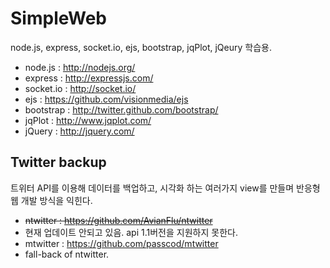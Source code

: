 SimpleWeb
=========

node.js, express, socket.io, ejs, bootstrap, jqPlot, jQeury 학습용.

* node.js : http://nodejs.org/
* express : http://expressjs.com/
* socket.io : http://socket.io/
* ejs : https://github.com/visionmedia/ejs
* bootstrap : http://twitter.github.com/bootstrap/
* jqPlot : http://www.jqplot.com/
* jQuery : http://jquery.com/

Twitter backup
--------------
트위터 API를 이용해 데이터를 백업하고, 시각화 하는 여러가지 view를 만들며 반응형 웹 개발 방식을 익힌다.

 * ~~ntwitter : https://github.com/AvianFlu/ntwitter~~
  * 현재 업데이트 안되고 있음. api 1.1버전을 지원하지 못한다.
 * mtwitter : https://github.com/passcod/mtwitter
  * fall-back of ntwitter.
 
